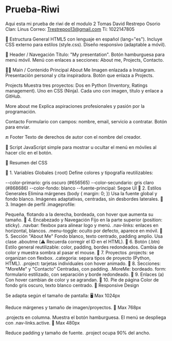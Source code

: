 # Prueba-Riwi
Aqui esta mi prueba de riwi de el modulo 2 
Tomas David Restrepo Osorio 
Clan: Linus
Correo: Trestrepoo13@gmail.com
Ti: 1022147805

🧠 Estructura General
HTML5 con lenguaje en español (lang="es").
Incluye CSS externo para estilos (style.css).
Diseño responsivo (adaptable a móvil).

🧭 Header / Navegación
Título: "My presentation".
Botón hamburguesa para menú móvil.
Menú con enlaces a secciones: About me, Projects, Contacto.

🧑‍💻 Main / Contenido Principal
About Me
Imagen enlazada a Instagram.
Presentación personal y cita inspiradora.
Botón que enlaza a Projects.


Projects
Muestra tres proyectos:
Dos en Python (Inventory, Ratings management).
Uno en CSS (Ninja).
Cada uno con imagen, título y enlace a GitHub.

More about me
Explica aspiraciones profesionales y pasión por la programación.

Contacto
Formulario con campos: nombre, email, servicio a contratar.
Botón para enviar.

🔚 Footer
Texto de derechos de autor con el nombre del creador.

🧩 Script
JavaScript simple para mostrar u ocultar el menú en móviles al hacer clic en el botón.

🎨 Resumen del CSS

🔹 1. Variables Globales (:root)
Define colores y tipografía reutilizables:

--color-primario: gris oscuro (#656565)
--color-secundario: gris claro (#868686)
--color-fondo: blanco
--fuente-principal: Segoe UI
🔹 2. Estilos Generales
Elimina márgenes (body { margin: 0; })
Usa la fuente global y fondo blanco.
Imágenes adaptativas, centradas, sin desbordes laterales.
🔹 3. Imagen de perfil
.imageprofile:

Pequeña, flotando a la derecha, bordeada, con hover que aumenta su tamaño.
🔹 4. Encabezado y Navegación
Fijo en la parte superior (position: sticky).
.navbar: flexbox para alinear logo y menú.
.nav-links: enlaces en horizontal, blancos.
.menu-toggle: oculto por defecto, aparece en móvil.
🔹 5. Sección "About Me"
Fondo blanco, texto centrado, padding amplio.
Usa clase .aboutme (⚠️ Recuerda corregir el ID en el HTML).
🔹 6. Botón (.btn)
Estilo general reutilizable: color, padding, bordes redondeados.
Cambia de color y muestra sombra al pasar el mouse.
🔹 7. Proyectos
.projects: se organizan con flexbox.
.categoria: separa tipos de proyecto (Python, HTML).
.project: tarjetas individuales con hover animado.
🔹 8. Secciones: "MoreMe" y "Contacto"
Centradas, con padding.
.MoreMe: bordeado.
form: formulario estilizado, con separación y borde redondeado.
🔹 9. Enlaces (a)
Con hover cambian de color y se agrandan.
🔹 10. Pie de página
Color de fondo gris oscuro, texto blanco centrado.
📱 Responsive Design

Se adapta según el tamaño de pantalla:
🖥️ Max 1024px

Reduce márgenes y tamaño de imagen/proyectos.
📱 Max 768px

.projects en columna.
Muestra el botón hamburguesa.
El menú se despliega con .nav-links.active.
📱 Max 480px

Reduce padding y tamaño de fuente.
.project ocupa 90% del ancho.
